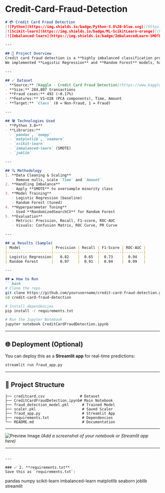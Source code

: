 # Credit-Card-Fraud-Detection

````markdown
# 💳 Credit Card Fraud Detection  
[![Python](https://img.shields.io/badge/Python-3.8%2B-blue.svg)](https://www.python.org/)  
[![Scikit-learn](https://img.shields.io/badge/ML-ScikitLearn-orange)](https://scikit-learn.org/)  
[![Imbalanced-learn](https://img.shields.io/badge/ImbalancedLearn-SMOTE-green)](https://imbalanced-learn.org/)  

---

## 📌 Project Overview
Credit card fraud detection is a **highly imbalanced classification problem**. The goal of this project is to detect fraudulent transactions using machine learning techniques.  
We implemented **Logistic Regression** and **Random Forest** models, handled class imbalance using **SMOTE**, and evaluated performance using metrics suitable for imbalanced data.

---

## ✅ Dataset
- **Source:** [Kaggle - Credit Card Fraud Detection](https://www.kaggle.com/datasets/mlg-ulb/creditcardfraud)
- **Size:** 284,807 transactions  
- **Fraud cases:** 492 (~0.17%)  
- **Features:** V1–V28 (PCA components), Time, Amount  
- **Target:** `Class` (0 = Non-Fraud, 1 = Fraud)

---

## 🛠 Technologies Used
- **Python 3.8+**
- **Libraries:**
  - `pandas`, `numpy`
  - `matplotlib`, `seaborn`
  - `scikit-learn`
  - `imbalanced-learn` (SMOTE)
  - `joblib`

---

## 🔍 Methodology
1. **Data Cleaning & Scaling**
   - Remove nulls, scale `Time` and `Amount`
2. **Handling Imbalance**
   - Apply **SMOTE** to oversample minority class
3. **Model Training**
   - Logistic Regression (baseline)
   - Random Forest (tuned)
4. **Hyperparameter Tuning**
   - Used **RandomizedSearchCV** for Random Forest
5. **Evaluation**
   - Metrics: Precision, Recall, F1-score, ROC-AUC
   - Visuals: Confusion Matrix, ROC Curve, PR Curve

---

## 📊 Results (Sample)
| Model              | Precision | Recall | F1-Score | ROC-AUC |
|--------------------|-----------|--------|----------|---------|
| Logistic Regression|   0.82    |  0.65  |  0.73    |  0.94   |
| Random Forest      |   0.97    |  0.91  |  0.94    |  0.99   |

---

## ▶ How to Run
```bash
# Clone the repo
git clone https://github.com/yourusername/credit-card-fraud-detection.git
cd credit-card-fraud-detection

# Install dependencies
pip install -r requirements.txt

# Run the Jupyter Notebook
jupyter notebook CreditCardFraudDetection.ipynb
````

---

## 🌐 Deployment (Optional)

You can deploy this as a **Streamlit app** for real-time predictions:

```bash
streamlit run fraud_app.py
```

---

## 📂 Project Structure

```
├── creditcard.csv                # Dataset
├── CreditCardFraudDetection.ipynb# Main Notebook
├── fraud_detection_model.pkl      # Trained Model
├── scaler.pkl                     # Saved Scaler
├── fraud_app.py                   # Streamlit App
├── requirements.txt               # Dependencies
└── README.md                      # Documentation
```

---

![Preview Image](preview.png)
*(Add a screenshot of your notebook or Streamlit app here)*

---

```

---

### ✅ 2. **requirements.txt**
Save this as `requirements.txt`:

```

pandas
numpy
scikit-learn
imbalanced-learn
matplotlib
seaborn
joblib
streamlit

```
